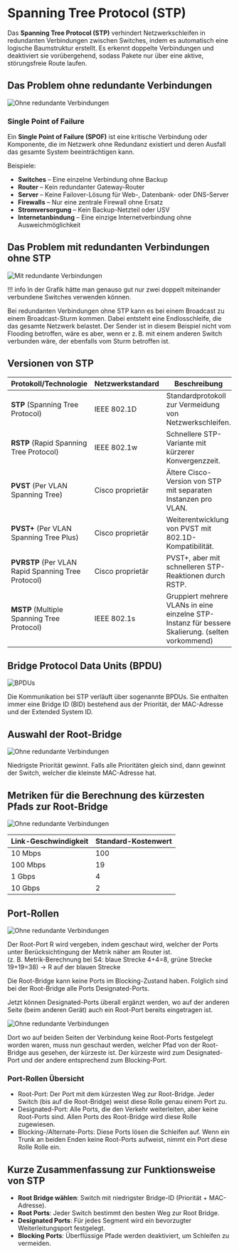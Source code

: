 # Spanning Tree Protocol (STP)

Das **Spanning Tree Protocol (STP)** verhindert Netzwerkschleifen in redundanten Verbindungen zwischen Switches, indem es automatisch eine logische Baumstruktur erstellt. Es erkennt doppelte Verbindungen und deaktiviert sie vorübergehend, sodass Pakete nur über eine aktive, störungsfreie Route laufen.

## Das Problem ohne redundante Verbindungen

![Ohne redundante Verbindungen](./assets/ohne_redundante_verbindungen.drawio.svg)

### Single Point of Failure

Ein **Single Point of Failure (SPOF)** ist eine kritische Verbindung oder Komponente, die im Netzwerk ohne Redundanz existiert und deren Ausfall das gesamte System beeinträchtigen kann.

Beispiele:

- **Switches** – Eine einzelne Verbindung ohne Backup
- **Router** – Kein redundanter Gateway-Router
- **Server** – Keine Failover-Lösung für Web-, Datenbank- oder DNS-Server
- **Firewalls** – Nur eine zentrale Firewall ohne Ersatz
- **Stromversorgung** – Kein Backup-Netzteil oder USV
- **Internetanbindung** – Eine einzige Internetverbindung ohne Ausweichmöglichkeit

## Das Problem mit redundanten Verbindungen ohne STP

![Mit redundante Verbindungen](./assets/mit_redundante_verbindungen.drawio.svg)

!!! info
	In der Grafik hätte man genauso gut nur zwei doppelt miteinander verbundene Switches verwenden können.

Bei redundanten Verbindungen ohne STP kann es bei einem Broadcast zu einem Broadcast-Sturm kommen. Dabei entsteht eine Endlosschleife, die das gesamte Netzwerk belastet. Der Sender ist in diesem Beispiel nicht vom Flooding betroffen, wäre es aber, wenn er z. B. mit einem anderen Switch verbunden wäre, der ebenfalls vom Sturm betroffen ist.

## Versionen von STP

| Protokoll/Technologie                              | Netzwerkstandard | Beschreibung                                                                                     |
| -------------------------------------------------- | ---------------- | ------------------------------------------------------------------------------------------------ |
| **STP** (Spanning Tree Protocol)                   | IEEE 802.1D      | Standardprotokoll zur Vermeidung von Netzwerkschleifen.                                          |
| **RSTP** (Rapid Spanning Tree Protocol)            | IEEE 802.1w      | Schnellere STP-Variante mit kürzerer Konvergenzzeit.                                             |
| **PVST** (Per VLAN Spanning Tree)                  | Cisco proprietär | Ältere Cisco-Version von STP mit separaten Instanzen pro VLAN.                                   |
| **PVST+** (Per VLAN Spanning Tree Plus)            | Cisco proprietär | Weiterentwicklung von PVST mit 802.1D-Kompatibilität.                                            |
| **PVRSTP** (Per VLAN Rapid Spanning Tree Protocol) | Cisco proprietär | PVST+, aber mit schnelleren STP-Reaktionen durch RSTP.                                           |
| **MSTP** (Multiple Spanning Tree Protocol)         | IEEE 802.1s      | Gruppiert mehrere VLANs in eine einzelne STP-Instanz für bessere Skalierung. (selten vorkommend) |

## Bridge Protocol Data Units (BPDU)

![BPDUs](./assets/bpdus.drawio.svg)

Die Kommunikation bei STP verläuft über sogenannte BPDUs. Sie enthalten immer eine Bridge ID (BID) bestehend aus der Priorität, der MAC-Adresse und der Extended System ID.

## Auswahl der Root-Bridge

![Ohne redundante Verbindungen](./assets/auswahl.drawio.svg)

Niedrigste Priorität gewinnt. Falls alle Prioritäten gleich sind, dann gewinnt der Switch, welcher die kleinste MAC-Adresse hat.

## Metriken für die Berechnung des kürzesten Pfads zur Root-Bridge

![Ohne redundante Verbindungen](./assets/metriken.drawio.svg)

| **Link-Geschwindigkeit** | **Standard-Kostenwert** |
|--------------------------|-------------------------|
| 10 Mbps                  | 100                     |
| 100 Mbps                 | 19                      |
| 1 Gbps                   | 4                       |
| 10 Gbps                  | 2                       |

## Port-Rollen

![Ohne redundante Verbindungen](./assets/portrollen.drawio.svg)

Der Root-Port R wird vergeben, indem geschaut wird, welcher der Ports unter Berücksichtingung der Metrik näher am Router ist.    
(z. B. Metrik-Berechnung bei S4: blaue Strecke 4+4=8, grüne Strecke 19+19=38) -> R auf der blauen Strecke

Die Root-Bridge kann keine Ports im Blocking-Zustand haben. Folglich sind bei der Root-Bridge alle Ports Designated-Ports.

Jetzt können Designated-Ports überall ergänzt werden, wo auf der anderen Seite (beim anderen Gerät) auch ein Root-Port bereits eingetragen ist.

![Ohne redundante Verbindungen](./assets/portrollen1.drawio.svg)

Dort wo auf beiden Seiten der Verbindung keine Root-Ports festgelegt worden waren, muss nun geschaut werden, welcher Pfad von der Root-Bridge aus gesehen, der kürzeste ist. Der kürzeste wird zum Designated-Port und der andere entsprechend zum Blocking-Port.

### Port-Rollen Übersicht

* Root-Port: Der Port mit dem kürzesten Weg zur Root-Bridge. Jeder Switch (bis auf die Root-Bridge) weist diese Rolle genau einem Port zu.
* Designated-Port: Alle Ports, die den Verkehr weiterleiten, aber keine Root-Ports sind. Allen Ports des Root-Bridge wird diese Rolle zugewiesen.
* Blocking-/Alternate-Ports: Diese Ports lösen die Schleifen auf. Wenn ein Trunk an beiden Enden keine Root-Ports aufweist, nimmt ein Port diese Rolle Rolle ein.

## Kurze Zusammenfassung zur Funktionsweise von STP

- **Root Bridge wählen**: Switch mit niedrigster Bridge-ID (Priorität + MAC-Adresse).
- **Root Ports**: Jeder Switch bestimmt den besten Weg zur Root Bridge.
- **Designated Ports**: Für jedes Segment wird ein bevorzugter Weiterleitungsport festgelegt.
- **Blocking Ports**: Überflüssige Pfade werden deaktiviert, um Schleifen zu vermeiden.

